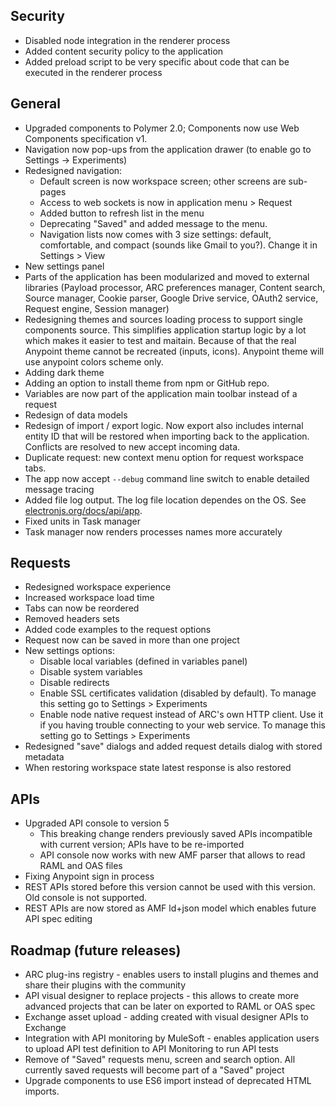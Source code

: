 ## Security

-   Disabled node integration in the renderer process
-   Added content security policy to the application
-   Added preload script to be very specific about code that can be executed in the renderer process

## General

-   Upgraded components to Polymer 2.0; Components now use Web Components specification v1.
-   Navigation now pop-ups from the application drawer (to enable go to Settings -> Experiments)
-   Redesigned navigation:
    -   Default screen is now workspace screen; other screens are sub-pages
    -   Access to web sockets is now in application menu > Request
    -   Added button to refresh list in the menu
    -   Deprecating "Saved" and added message to the menu.
    -   Navigation lists now comes with 3 size settings: default, comfortable, and compact (sounds like Gmail to you?). Change it in Settings > View
-   New settings panel
-   Parts of the application has been modularized and moved to external libraries (Payload processor, ARC preferences manager, Content search, Source manager, Cookie parser, Google Drive service, OAuth2 service, Request engine, Session manager)
-   Redesigning themes and sources loading process to support single components source. This simplifies application startup logic by a lot which makes it easier to test and maitain. Because of that the real Anypoint theme cannot be recreated (inputs, icons). Anypoint theme will use anypoint colors scheme only.
-   Adding dark theme
-   Adding an option to install theme from npm or GitHub repo.
-   Variables are now part of the application main toolbar instead of a request
-   Redesign of data models
-   Redesign of import / export logic. Now export also includes internal entity ID that will be restored when importing back to the application. Conflicts are resolved to new accept incoming data.
-   Duplicate request: new context menu option for request workspace tabs.
-   The app now accept `--debug` command line switch to enable detailed message tracing
-   Added file log output. The log file location dependes on the OS. See [electronjs.org/docs/api/app](https://electronjs.org/docs/api/app#appgetpathname).
-   Fixed units in Task manager
-   Task manager now renders processes names more accurately

## Requests

-   Redesigned workspace experience
-   Increased workspace load time
-   Tabs can now be reordered
-   Removed headers sets
-   Added code examples to the request options
-   Request now can be saved in more than one project
-   New settings options:
    -   Disable local variables (defined in variables panel)
    -   Disable system variables
    -   Disable redirects
    -   Enable SSL certificates validation (disabled by default). To manage this setting go to Settings > Experiments
    -   Enable node native request instead of ARC's own HTTP client. Use it if you having trouble connecting to your web service. To manage this setting go to Settings > Experiments
-   Redesigned "save" dialogs and added request details dialog with stored metadata
-   When restoring workspace state latest response is also restored

## APIs

-   Upgraded API console to version 5
    -   This breaking change renders previously saved APIs incompatible with current version; APIs have to be re-imported
    -   API console now works with new AMF parser that allows to read RAML and OAS files
-   Fixing Anypoint sign in process
-   REST APIs stored before this version cannot be used with this version. Old console is not supported.
-   REST APIs are now stored as AMF ld+json model which enables future API spec editing

## Roadmap (future releases)

-   ARC plug-ins registry - enables users to install plugins and themes and share their plugins with the community
-   API visual designer to replace projects - this allows to create more advanced projects that can be later on exported to RAML or OAS spec
-   Exchange asset upload - adding created with visual designer APIs to Exchange
-   Integration with API monitoring by MuleSoft - enables application users to upload API test definition to API Monitoring to run API tests
-   Remove of "Saved" requests menu, screen and search option. All currently saved requests will become part of a "Saved" project
-   Upgrade components to use ES6 import instead of deprecated HTML imports.

